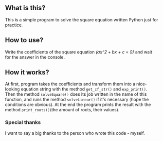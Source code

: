 ## What is this?  
This is a simple program to solve the square equation written Python just for practice.
## How to use?   
Write the coefficients of the square equation *(ax^2 + bx + c = 0)* and wait for the answer in the console.
## How it works?   
At first, program takes the coefficients and transform them into a nice-looking equation string with the method ```get_cf_str()``` and ```exp_print()```. Then the method ```solveSquare()``` does its job written in the name of this function, and runs the method ```solveLinear()``` if it's necessary (hope the conditions are obvious). At the end the program prints the result with the method ```print_roots()```(the amount of roots, their values).
### Special thanks   
I want to say a big thanks to the person who wrote this code - myself.
